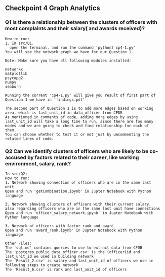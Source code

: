 ## Checkpoint 4 Graph Analytics

### Q1 Is there a relationship between the clusters of officers with most complaints and their salary( and awards received)?

```
How to run:
1. In src/Q1, 
  open the terminal, and run the command 'python3 cp4-1.py'
You will see the network graph we have for our Question 1.

Note: Make sure you have all following modules installed:

networkx
matplotlib
psycopg2
numpy
seaborn

Running the current 'cp4-1.py' will give you result of first part of Question 1 we have in 'findings.pdf'

The second part of Question 1 is to add more edges based on working area, which is last_unit_id in data_officer from CPDB
As mentioned in comments of code, adding more edges by using last_unit_id will take a long time to run, since there are too many nodes and we are going to check and find relationship for each of them. 
You can choose whether to test it or not just by uncommenting the related lines of code.
```
### Q2 Can we identify clusters of officers who are likely to be co-accused by factors related to their career, like working environment, salary, rank? 

```
In src/Q2:
How to run:
1. Network showing connection of officers who are in the same last unit
Open and run 'getCombination.ipynb' in Jupter Notebook with Python language

2. Network showing clusters of officers with their current salary, also regarding officers who are in the same last unit have connections
Open and run 'officer_salary_network.ipynb' in Jupter Notebook with Python language

3. Network of officers with factor rank and award
Open and run 'award_rank.ipynb' in Jupter Notebook with Python language

Other Files:
The 'sql.md' contains queries to use to extract data from CPDB
The 'postgres_public_data_officer.csv' is the (officer)id and last_unit_id we used in building network
The 'Result_2.csv' is salary and last_unit_id of officers we use in following steps to create network
The 'Result_6.csv' is rank and last_unit_id of officers
```

